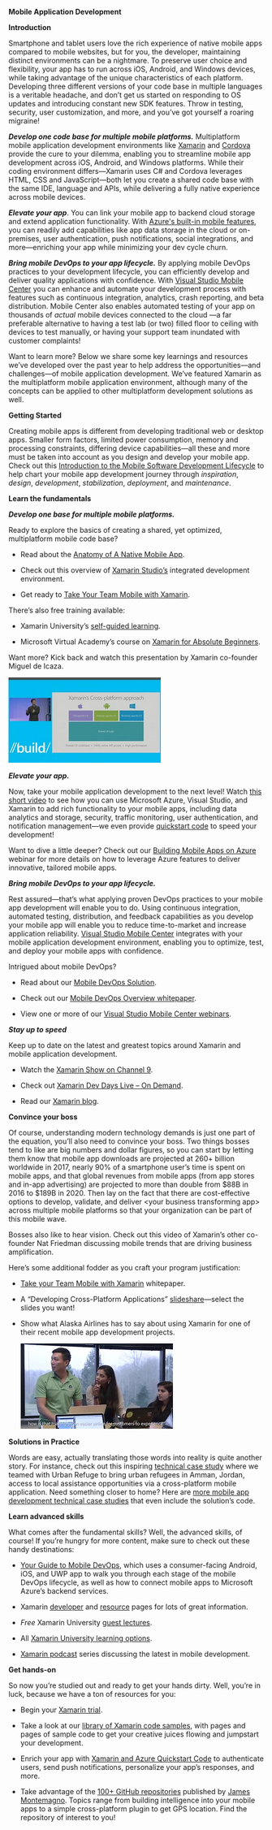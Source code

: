 **Mobile Application Development**

**Introduction**

Smartphone and tablet users love the rich experience of native mobile apps compared to mobile websites, but for you, the developer, maintaining distinct environments can be a nightmare. To preserve user choice and flexibility, your app has to run across iOS, Android, and Windows devices, while taking advantage of the unique characteristics of each platform. Developing three different versions of your code base in multiple languages is a veritable headache, and don’t get us started on responding to OS updates and introducing constant new SDK features. Throw in testing, security, user customization, and more, and you’ve got yourself a roaring migraine!

***Develop one code base for multiple mobile platforms.*** Multiplatform mobile application development environments like [Xamarin](https://www.xamarin.com/) and [Cordova](http://cordova.apache.org/) provide the cure to your dilemma, enabling you to streamline mobile app development across iOS, Android, and Windows platforms. While their coding environment differs—Xamarin uses C\# and Cordova leverages HTML, CSS and JavaScript—both let you create a shared code base with the same IDE, language and APIs, while delivering a fully native experience across mobile devices.

***Elevate your app***. You can link your mobile app to backend cloud storage and extend application functionality. With [Azure's built-in mobile features](https://azure.microsoft.com/en-us/services/app-service/mobile/), you can readily add capabilities like app data storage in the cloud or on-premises, user authentication, push notifications, social integrations, and more—enriching your app while minimizing your dev cycle churn.

***Bring mobile DevOps to your app lifecycle.*** By applying mobile DevOps practices to your development lifecycle, you can efficiently develop and deliver quality applications with confidence. With [Visual Studio Mobile Center](https://www.visualstudio.com/vs/mobile-center/) you can enhance and automate your development process with features such as continuous integration, analytics, crash reporting, and beta distribution. Mobile Center also enables automated testing of your app on thousands of *actual* mobile devices connected to the cloud —a far preferable alternative to having a test lab (or two) filled floor to ceiling with devices to test manually, or having your support team inundated with customer complaints!

Want to learn more? Below we share some key learnings and resources we’ve developed over the past year to help address the opportunities—and challenges—of mobile application development. We’ve featured Xamarin as the multiplatform mobile application environment, although many of the concepts can be applied to other multiplatform development solutions as well.

**Getting Started**

Creating mobile apps is different from developing traditional web or desktop apps. Smaller form factors, limited power consumption, memory and processing constraints, differing device capabilities—all these and more must be taken into account as you design and develop your mobile app. Check out this [Introduction to the Mobile Software Development Lifecycle](https://developer.xamarin.com/guides/cross-platform/getting_started/introduction_to_mobile_sdlc/) to help chart your mobile app development journey through *inspiration*, *design*, *development*, *stabilization*, *deployment*, and *maintenance*.

**Learn the fundamentals**

***Develop one base for multiple mobile platforms.***

Ready to explore the basics of creating a shared, yet optimized, multiplatform mobile code base?

-   Read about the [Anatomy of A Native Mobile App](http://cdn1.xamarin.com/webimages/assets/Xamarin-White-Paper-Anatomy-of-a-Native-Mobile-App.pdf).

-   Check out this overview of [Xamarin Studio’s](https://developer.xamarin.com/guides/cross-platform/xamarin-studio/) integrated development environment.

-   Get ready to [Take Your Team Mobile with Xamarin](http://cdn1.xamarin.com/webimages/assets/Xamarin-Guide-Take-Your-Team-Mobile-with-Xamarin.pdf).

There’s also free training available:

-   Xamarin University’s [self-guided learning](https://university.xamarin.com/classes/track/self-guided).

-   Microsoft Virtual Academy’s course on [Xamarin for Absolute Beginners](https://mva.microsoft.com/en-us/training-courses/xamarin-for-absolute-beginners-16182?l=fPHWqptJC_5705846048).

Want more? Kick back and watch this presentation by Xamarin co-founder Miguel de Icaza.

[<img src="./media/image1.jpg" width="300" height="168" />](https://www.youtube.com/watch?v=ZGhylUb4jqU)

***Elevate your app.***

Now, take your mobile application development to the next level! Watch [this short video](https://azure.microsoft.com/en-us/resources/videos/develop-connected-apps-using-azure-and-xamarin/) to see how you can use Microsoft Azure, Visual Studio, and Xamarin to add rich functionality to your mobile apps, including data analytics and storage, security, traffic monitoring, user authentication, and notification management—we even provide [quickstart code](https://github.com/Microsoft/XamarinAzure_ShoppingDemoApp) to speed your development!

Want to dive a little deeper? Check out our [Building Mobile Apps on Azure](https://azure.microsoft.com/en-gb/solutions/mobile/) webinar for more details on how to leverage Azure features to deliver innovative, tailored mobile apps.

***Bring mobile DevOps to your app lifecycle.***

Rest assured—that’s what applying proven DevOps practices to your mobile app development will enable you to do. Using continuous integration, automated testing, distribution, and feedback capabilities as you develop your mobile app will enable you to reduce time-to-market and increase application reliability. [Visual Studio Mobile Center](https://www.visualstudio.com/vs/mobile-center/) integrates with your mobile application development environment, enabling you to optimize, test, and deploy your mobile apps with confidence.

Intrigued about mobile DevOps?

-   Read about our [Mobile DevOps Solution](https://www.xamarin.com/mobile-devops).

-   Check out our [Mobile DevOps Overview whitepaper](https://s3.amazonaws.com/data.xamarin.com-uploads/resources/Mobile+DevOps+Overview+-+June2016.pdf).

-   View one or more of our [Visual Studio Mobile Center webinars](https://channel9.msdn.com/Events/Xamarin/Mobile-Center-Webinar-Series).

***Stay up to speed***

Keep up to date on the latest and greatest topics around Xamarin and mobile application development.

-   Watch the [Xamarin Show on Channel 9](https://channel9.msdn.com/Shows/XamarinShow).

-   Check out [Xamarin Dev Days Live – On Demand](https://channel9.msdn.com/Events/Xamarin/Xamarin-Dev-Days-Live).

-   Read our [Xamarin blog](https://blog.xamarin.com/).

**Convince your boss**

Of course, understanding modern technology demands is just one part of the equation, you’ll also need to convince your boss. Two things bosses tend to like are big numbers and dollar figures, so you can start by letting them know that mobile app downloads are projected at 260+ billion worldwide in 2017, nearly 90% of a smartphone user’s time is spent on mobile apps, and that global revenues from mobile apps (from app stores and in-app advertising) are projected to more than double from \$88B in 2016 to \$189B in 2020. Then lay on the fact that there are cost-effective options to develop, validate, and deliver &lt;your business transforming app&gt; across multiple mobile platforms so that your organization can be part of this mobile wave.

Bosses also like to hear vision. Check out this video of Xamarin’s other co-founder Nat Friedman discussing mobile trends that are driving business amplification.

Here’s some additional fodder as you craft your program justification:

-   [Take your Team Mobile with Xamarin](http://cdn1.xamarin.com/webimages/assets/Xamarin-Guide-Take-Your-Team-Mobile-with-Xamarin.pdf) whitepaper.

-   A “Developing Cross-Platform Applications” [slideshare](https://www.slideshare.net/IBTSMG/xamarin-66809909)—select the slides you want!

-   Show what Alaska Airlines has to say about using Xamarin for one of their recent mobile app development projects.

    [<img src="./media/image2.jpg" width="300" height="168" />](https://www.youtube.com/watch?v=1T_ayXu_bsE)

**Solutions in Practice**

Words are easy, actually translating those words into reality is quite another story. For instance, check out this inspiring [technical case study](https://microsoft.github.io/techcasestudies/mobile%20application%20development%20with%20xamarin/mobile%20devops/azure%20app%20service/2016/12/12/Urban-Refuge.html) where we teamed with Urban Refuge to bring urban refugees in Amman, Jordan, access to local assistance opportunities via a cross-platform mobile application. Need something closer to home? Here are [more mobile app development technical case studies](https://microsoft.github.io/techcasestudies/) that even include the solution’s code.

**Learn advanced skills**

What comes after the fundamental skills? Well, the advanced skills, of course! If you’re hungry for more content, make sure to check out these handy destinations:

-   [Your Guide to Mobile DevOps](https://info.microsoft.com/rs/157-GQE-382/images/Your%20Guide%20to%20Mobile%20DevOps%2011_14_16.pdf), which uses a consumer-facing Android, iOS, and UWP app to walk you through each stage of the mobile DevOps lifecycle, as well as how to connect mobile apps to Microsoft Azure’s backend services.

-   Xamarin [developer](https://developer.xamarin.com/) and [resource](https://www.xamarin.com/resources) pages for lots of great information.

-   *Free* Xamarin University [guest lectures](https://university.xamarin.com/guestlectures).

-   All [Xamarin University learning options](https://university.xamarin.com/classes).

-   [Xamarin podcast](http://www.xamarinpodcast.com/) series discussing the latest in mobile development.

**Get hands-on**

So now you’re studied out and ready to get your hands dirty. Well, you’re in luck, because we have a ton of resources for you:

-   Begin your [Xamarin trial](https://developer.xamarin.com/guides/cross-platform/getting_started/beginning_a_xamarin_trial/).

-   Take a look at our [library of Xamarin code samples](https://developer.xamarin.com/samples-all/), with pages and pages of sample code to get your creative juices flowing and jumpstart your development.

-   Enrich your app with [Xamarin and Azure Quickstart Code](https://github.com/Microsoft/XamarinAzure_ShoppingDemoApp) to authenticate users, send push notifications, personalize your app’s responses, and more.

<!-- -->

-   Take advantage of the [100+ GitHub repositories](https://github.com/jamesmontemagno) published by [James Montemagno](https://theinitialcommit.com/2017/02/28/james-montemagno/). Topics range from building intelligence into your mobile apps to a simple cross-platform plugin to get GPS location. Find the repository of interest to you!

